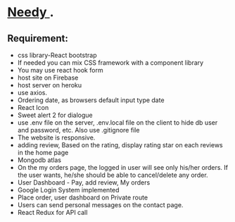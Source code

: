 # [Needy ](https://needy-bd.web.app/).

## Requirement:

- css library-React bootstrap
- If needed you can mix CSS framework with a component library
- You may use react hook form
- host site on Firebase
- host server on heroku
- use axios.
- Ordering date, as browsers default input type date
- React Icon
- Sweet alert 2 for dialogue
- use .env file on the server, .env.local file on the client to hide db user and password, etc. Also use .gitignore file
- The website is responsive.
- adding review, Based on the rating, display rating star on each reviews in the home page
- Mongodb atlas
- On the my orders page, the logged in user will see only his/her orders. If the user wants, he/she should be able to cancel/delete any order.
- User Dashboard - Pay, add review, My orders
- Google Login System implemented
- Place order, user dashboard on Private route
- Users can send personal messages on the contact page.
- React Redux for API call
